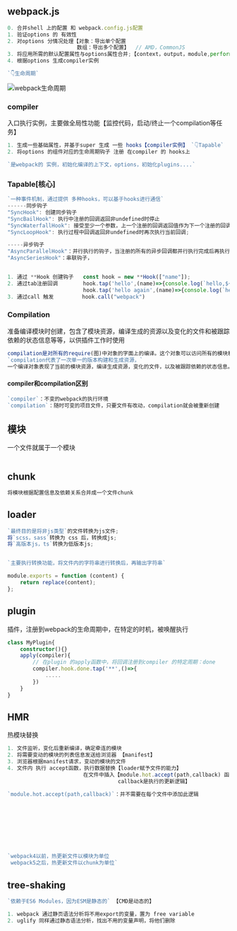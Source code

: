 ## webpack.js

```typescript
0. 合并shell 上的配置 和 webpack.config.js配置
1. 验证options 的 有效性
2. 对options 分情况处理【对象：导出单个配置
                      数组：导出多个配置】  // AMD，CommonJS
3. 将应用所需的默认配置属性与options属性合并;【context，output，module,performance,optimization】
4. 根据options 生成compiler实例  

`👇生命周期`
```

![webpack生命周期](C:\Users\崔冰冰\Desktop\sea\webpack\img\webpack生命周期.jpg)

### compiler

入口执行实例，主要做全局性功能【监控代码，启动/终止一个compilation等任务】

```typescript
1. 生成一些基础属性，并基于super 生成 一些 hooks【compiler实例】 `👇Tapable`
2. 将options 的组件对应的生命周期钩子 注册 在compiler 的 hooks上

`是webpack的 实例，初始化编译的上下文，options，初始化plugins....`
```

### Tapable[核心]

```typescript
`一种事件机制，通过提供 多种hooks，可以基于hooks进行通信`
------同步钩子
"SyncHook": 创建同步钩子
"SyncBailHook": 执行中注册的回调返回非undefined时停止
"SyncWaterfallHook": 接受至少一个参数，上一个注册的回调返回值作为下一个注册的回调的参数
"SyncLoopHook": 执行过程中回调返回非undefined时再次执行当前回调;

-----异步钩子
"AsyncParallelHook"：并行执行的钩子，当注册的所有的异步回调都并行执行完成后再执行callAsync/promise中的函数
"AsyncSeriesHook"：串联钩子，


1. 通过 **Hook 创建钩子   const hook = new **Hook(["name"]);
2. 通过tab注册回调        hook.tap('hello',(name)=>{console.log(`hello,${name}`)})
                        hook.tap('hello again',(name)=>{console.log(`hello,${name},again`)})
3. 通过call 触发         hook.call("webpack")
```

### Compilation

准备编译模块时创建，包含了模块资源，编译生成的资源以及变化的文件和被跟踪依赖的状态信息等等，以供插件工作时使用

```typescript
compilation是对所有的require(图)中对象的字面上的编译。这个对象可以访问所有的模块和他们的依赖;
`compilation代表了一次单一的版本构建和生成资源，`
一个编译对象表现了当前的模块资源，编译生成资源，变化的文件，以及被跟踪依赖的状态信息。编译对象也提供了很多关键点回调供插件做自定义时选择使用
```

#### compiler和compilation区别

```typescript
`compiler`：不变的webpack的执行环境
`compilation`：随时可变的项目文件，只要文件有改动，compilation就会被重新创建
```



## 模块

一个文件就属于一个模块

```typescript


```

## chunk

```typescript
将模块根据配置信息及依赖关系合并成一个文件chunk
```

## loader

```typescript
`最终目的是将非js类型`的文件转换为js文件;
将`scss，sass`转换为 css 后，转换成js;
将`高版本js，ts`转换为低版本js;


`主要执行转换功能，将文件内的字符串进行转换后，再输出字符串`

module.exports = function (content) {
    return replace(content);
};
```

## plugin

插件，注册到webpack的生命周期中，在特定的时机，被唤醒执行

```typescript
class MyPlugin{
    constructor(){}
    apply(compiler){
        // 在plugin 的apply函数中，将回调注册到compiler 的特定周期：done
        compiler.hook.done.tap('**',()=>{
            .....
        })
	}
}
```

## HMR

热模块替换

```typescript
1. 文件监听，变化后重新编译，确定牵连的模块
2. 将需要变动的模块的列表信息发送给浏览器 【manifest】
3. 浏览器根据manifest请求，变动的模块的文件
4. 文件内 执行 accept函数，执行数据替换【loader赋予文件的能力】    
                        在文件中插入【module.hot.accept(path,callback) 函数;
                                   callback是执行的更新逻辑】

`module.hot.accept(path,callback)`：并不需要在每个文件中添加此逻辑









`webpack4以前，热更新文件以模块为单位
 webpack5之后，热更新文件以chunk为单位`
```

## tree-shaking

```typescript
`依赖于ES6 Modules，因为ESM是静态的` 【CMD是动态的】

1. webpack 通过静页语法分析将不用export的变量，置为 free variable
2. uglify 同样通过静态语法分析，找出不用的变量声明，将他们删除
```

